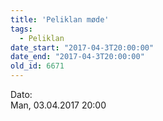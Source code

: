 ```yaml
---
title: 'Peliklan møde'
tags:
  - Peliklan
date_start: "2017-04-3T20:00:00"
date_end: "2017-04-3T20:00:00"
old_id: 6671
---
```

<div class="field field-type-datetime field-field-tidspunkt">
    <div class="field-items">
            <div class="field-item odd">
                      <div class="field-label-inline-first">
              Dato:&nbsp;</div>
                    Man, 03.04.2017 20:00        </div>
        </div>
</div>